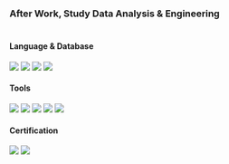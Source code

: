 ### After Work, Study Data Analysis & Engineering
#
#### Language & Database
<div align="left">
	<img src="https://img.shields.io/badge/Python-3776AB?style=flat-square&logo=Python&logoColor=white"/>
	<img src="https://img.shields.io/badge/PostgreSQL-4169E1?style=flat-square&logo=PostgreSQL&logoColor=white"/>
	<img src="https://img.shields.io/badge/MariaDB-43B02A?style=flat-square&logo=mariaDB&logoColor=white"/>
	<img src="https://img.shields.io/badge/Oracle-F80000?style=flat-square&logo=Oracle&logoColor=white"/>

#### Tools
<div align="left">
	<img src="https://img.shields.io/badge/PyCharm-47A248?style=flat-square&logo=PyCharm&logoColor=white"/>
	<img src="https://img.shields.io/badge/Github-181717?style=flat-square&logo=Github&logoColor=white"/>
	<img src="https://img.shields.io/badge/Gitlab-FC6D26?style=flat-square&logo=Gitlab&logoColor=white"/>	
	<img src="https://img.shields.io/badge/Notion-057B00?style=flat-square&logo=Notion&logoColor=white"/>	
	<img src="https://img.shields.io/badge/Slack-FFA200?style=flat-square&logo=Slack&logoColor=white"/>	


#### Certification
<div align="left">
	<img src="https://img.shields.io/badge/ADsP-5FC6C7?style=flat-square"/>
	<img src="https://img.shields.io/badge/GAIQ-FF7F00?style=flat-square"/>
</div>

<!--
**987cyh/987cyh** is a ✨ _special_ ✨ repository because its `README.md` (this file) appears on your GitHub profile.

Here are some ideas to get you started:

- 🔭 I’m currently working on ...
- 🌱 I’m currently learning ...
- 👯 I’m looking to collaborate on ...
- 🤔 I’m looking for help with ...
- 💬 Ask me about ...
- 📫 How to reach me: ...
- 😄 Pronouns: ...
- ⚡ Fun fact: ...
-->

